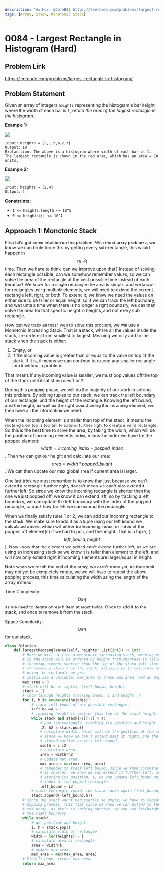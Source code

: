 ```yaml
---
description: "Author: @ColeB2| https://leetcode.com/problems/largest-rectangle-in-histogram/"
tags: [Array, Stack, Monotonic Stack]
---
```


# 0084 - Largest Rectangle in Histogram (Hard)

## Problem Link

https://leetcode.com/problems/largest-rectangle-in-histogram/

## Problem Statement

Given an array of integers `heights` representing the histogram's bar height where the width of each bar is `1`, return _the area of the largest rectangle in the histogram_.

**Example 1:**

![](https://assets.leetcode.com/uploads/2021/01/04/histogram.jpg)

```
Input: heights = [2,1,5,6,2,3]
Output: 10
Explanation: The above is a histogram where width of each bar is 1.
The largest rectangle is shown in the red area, which has an area = 10 units.
```

**Example 2:**

![](https://assets.leetcode.com/uploads/2021/01/04/histogram-1.jpg)

```
Input: heights = [2,4]
Output: 4
```

**Constraints:**

- `1 <= heights.length <= 10^5`
- `0 <= heights[i] <= 10^4`


## Approach 1: Monotonic Stack

First let's get some intuition on the problem. With most array problems, we know we can brute force this by getting every sub-rectangle, this would happen in $$O(n^2)$$
time. Then we have to think, can we improve upon that? Instead of solving each rectangle possible, can we somehow remember values, so we can solve the area of the rectangle at the best possible time instead of each iteration? We know for a single rectangle the area is simple, and we know for rectangles using multiple elements, we will need to extend the current rectangle left, right, or both. To extend it, we know we need the values on either side to be taller or equal height, so if we can track the left boundary, and wait until a time when there is no longer a right boundary, we can then solve the area for that specific height in heights, and not every sub rectangle.

How can we track all that? Well to solve this problem, we will use a Monotonic Increasing Stack. That is a stack, where all the values inside the stack, are ordered from smallest to largest. Meaning we only add to the stack when the stack is either:
1. Empty, or
2. If the incoming value is greater than or equal to the value on top of the stack. If it is, it means we can continue to extend any smaller rectangle into it without a problem.

That means if any incoming value is smaller, we must pop values off the top of the stack until it satisfies rules 1 or 2.

During this popping phase, we will do the majority of our work in solving this problem. By adding tuples to our stack, we can track the left boundary of our rectangle, and the height of the rectangle. Knowing the left bound, and the height, as well as the right bound being the incoming element, we then have all the information we need. 

When the incoming element is smaller than top of the stack, it means the rectangle on top is too tall to extend further right to create a valid rectangle. So this is the best time to solve the area, by taking the width, which will be the position of incoming elements index, minus the index we have for the popped element: $$width = incoming\_index - popped\_index$$. Then we can get our height and calculate our area: $$area = width * popped\_height$$. We can then update our max global area if current area is larger.

One last trick we must remember is to know that just because we can't extend a rectangle further right, doesn't mean we can't also extend it further left. So since we know the incoming rectangle is shorter than the one we just popped off, we know it can extend left, so by tracking a left boundary, we can update the left boundary with the index of the popped rectangle, to track how far left we can extend the rectangle.

When we finally satisfy rules 1 or 2, we can add our incoming rectangle to the stack.
We make sure to add it as a tuple using our left bound we calculated above, which will either be incoming index, or index of the popped off element(s) if we had to pop, and the height. That is a tuple, ($$left\_bound, height$$). Now know that the element we added can't extend further left, as we are using an increasing stack so we know it is taller than element to the left, and will now only extend right if incoming elements are larger/equal in height.

Note when we reach the end of the array, we aren't done yet, as the stack may not yet be completely empty, we we will have to repeat the above popping process, this time calculating the width using the length of the array instead.

Time Complexity: $$O(n)$$ as we need to iterate on each item at most twice. Once to add it to the stack, and once to remove it from the stack.

Space Complexity: $$O(n)$$ for our stack.

<Tabs>
<TabItem value="python" label="Python">
<SolutionAuthor name="@ColeB2"/>

```py
class Solution:
    def largestRectangleArea(self, heights: List[int]) -> int:
        # Here we will utilize a monotonic increasing stack, meaning everything
        # in the stack will be ordered by height from shortest to tallest. Any
        # incoming element shorter than the top of the stack will start our process
        # of removing items from the stack, allowing us to calculate the max area 
        # using the rectangle we pop.
        # Initialize a variable, max_area to track max area, and an empty stack.
        max_area = 0
        # stack will be of tuples, (left_bound, height)
        stack = []
        # loop through heights tracking index, i and height, h
        for i, h in enumerate(heights):
            # track left bound of our possible rectangle.
            left_bound = i
            # incoming height is smaller than top of the stack height.
            while stack and stack[-1][-1] > h:
                # pop top rectangle, tracking its position and height.
                i2, h2 = stack.pop()
                # calculate width, which will be the position of the incoming rectangle
                # since we know we can't extend past it right, and the value we
                # stored earlier as it's left bound.
                width = i-i2
                # calculate area
                area = width*h2
                # update max area
                max_area = max(max_area, area)
                # remember to track left bound, since we know incoming rectangle
                # is shorter, we know we can extend it further left, so instead of
                # storing its position, i, we can update left_bound position to the
                # index of the popped rectangle.
                left_bound = i2
            # store rectangle inside the stack, note again (left_bound, height)
            stack.append((left_bound,h))
        # since the stack won't necessarily be empty, we have to repeat the above
        # popping process. This time since we know we can extend to the end of 
        # the array, as their is nothing shorter, we can use len(heights) as
        # the right boundary.
        while stack:
            # get position and height
            i, h = stack.pop()
            # calculate width of rectangle
            width = len(heights) - i
            # calculate area of rectangle
            area = width*h
            # update max area.
            max_area = max(max_area, area)
        # Finally done, return max area.
        return max_area
```

</TabItem>
</Tabs>